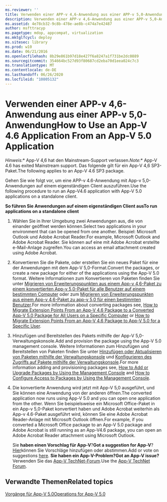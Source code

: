 ```yaml
---
ms.reviewer: ''
title: Verwenden einer APP-v 4,6-Anwendung aus einer APP-v 5,0-Anwendung
description: Verwenden einer APP-v 4,6-Anwendung aus einer APP-v 5,0-Anwendung
ms.assetid: 4e78cb32-9c8b-478e-ae8b-c474a7e42487
author: msfttracyp
ms.pagetype: mdop, appcompat, virtualization
ms.mktglfcycl: deploy
ms.sitesec: library
ms.prod: w10
ms.date: 06/21/2016
ms.openlocfilehash: 8b29e861b97d18e427f6a8247a1f731be2dc0889
ms.sourcegitcommit: 354664bc527d93f80687cd2eba70d1eea024c7c3
ms.translationtype: MT
ms.contentlocale: de-DE
ms.lasthandoff: 06/26/2020
ms.locfileid: "10805132"
---
```

# <span data-ttu-id="3d543-103">Verwenden einer APP-v 4,6-Anwendung aus einer APP-v 5,0-Anwendung</span><span class="sxs-lookup"><span data-stu-id="3d543-103">How to Use an App-V 4.6 Application From an App-V 5.0 Application</span></span>

<span data-ttu-id="3d543-104">*Hinweis:*\* App-V 4,6 hat den Mainstream-Support verlassen.</span><span class="sxs-lookup"><span data-stu-id="3d543-104">*Note:*\* App-V 4.6 has exited Mainstream support.</span></span> <span data-ttu-id="3d543-105">Das folgende gilt für ein App-V 4,6 SP3-Paket.</span><span class="sxs-lookup"><span data-stu-id="3d543-105">The following applies to an App-V 4.6 SP3 package.</span></span>

<span data-ttu-id="3d543-106">Gehen Sie wie folgt vor, um eine APP-v 4.6-Anwendung mit App-v 5,0-Anwendungen auf einem eigenständigen Client auszuführen.</span><span class="sxs-lookup"><span data-stu-id="3d543-106">Use the following procedure to run an App-V4.6 application with App-V 5.0 applications on a standalone client.</span></span>

**<span data-ttu-id="3d543-107">So führen Sie Anwendungen auf einem eigenständigen Client aus</span><span class="sxs-lookup"><span data-stu-id="3d543-107">To run applications on a standalone client</span></span>**

1.  <span data-ttu-id="3d543-108">Wählen Sie in Ihrer Umgebung zwei Anwendungen aus, die von einander geöffnet werden können.</span><span class="sxs-lookup"><span data-stu-id="3d543-108">Select two applications in your environment that can be opened from one another.</span></span> <span data-ttu-id="3d543-109">Beispiel: Microsoft Outlook und Adobe Acrobat Reader.</span><span class="sxs-lookup"><span data-stu-id="3d543-109">For example, Microsoft Outlook and Adobe Acrobat Reader.</span></span> <span data-ttu-id="3d543-110">Sie können auf eine mit Adobe Acrobat erstellte e-Mail-Anlage zugreifen.</span><span class="sxs-lookup"><span data-stu-id="3d543-110">You can access an email attachment created using Adobe Acrobat.</span></span>

2.  <span data-ttu-id="3d543-111">Konvertieren Sie die Pakete, oder erstellen Sie ein neues Paket für eine der Anwendungen mit dem App-V 5,0-Format.</span><span class="sxs-lookup"><span data-stu-id="3d543-111">Convert the packages, or create a new package for either of the applications using the App-V 5.0 format.</span></span> <span data-ttu-id="3d543-112">Weitere Informationen zum Konvertieren von Paketen finden Sie unter [Migrieren von Erweiterungspunkten aus einem App-v 4,6-Paket zu einem konvertierten App-v 5,0-Paket für alle Benutzer auf einem bestimmten Computer](how-to-migrate-extension-points-from-an-app-v-46-package-to-a-converted-app-v-50-package-for-all-users-on-a-specific-computer.md) oder zum [Migrieren von Erweiterungspunkten aus einem App-v 4,6-Paket zu app-v 5,0 für einen bestimmten Benutzer](how-to-migrate-extension-points-from-an-app-v-46-package-to-app-v-50-for-a-specific-user.md).</span><span class="sxs-lookup"><span data-stu-id="3d543-112">For more information about converting packages see, [How to Migrate Extension Points From an App-V 4.6 Package to a Converted App-V 5.0 Package for All Users on a Specific Computer](how-to-migrate-extension-points-from-an-app-v-46-package-to-a-converted-app-v-50-package-for-all-users-on-a-specific-computer.md) or [How to Migrate Extension Points From an App-V 4.6 Package to App-V 5.0 for a Specific User](how-to-migrate-extension-points-from-an-app-v-46-package-to-app-v-50-for-a-specific-user.md).</span></span>

3.  <span data-ttu-id="3d543-113">Hinzufügen und Bereitstellen des Pakets mithilfe der App-V 5,0-Verwaltungskonsole.</span><span class="sxs-lookup"><span data-stu-id="3d543-113">Add and provision the package using the App-V 5.0 management console.</span></span> <span data-ttu-id="3d543-114">Weitere Informationen zum Hinzufügen und Bereitstellen von Paketen finden Sie unter [Hinzufügen oder Aktualisieren von Paketen mithilfe der Verwaltungskonsole](how-to-add-or-upgrade-packages-by-using-the-management-console-beta-gb18030.md) und [Konfigurieren des Zugriffs auf Pakete mithilfe der Verwaltungskonsole](how-to-configure-access-to-packages-by-using-the-management-console-50.md).</span><span class="sxs-lookup"><span data-stu-id="3d543-114">For more information adding and provisioning packages see, [How to Add or Upgrade Packages by Using the Management Console](how-to-add-or-upgrade-packages-by-using-the-management-console-beta-gb18030.md) and [How to Configure Access to Packages by Using the Management Console](how-to-configure-access-to-packages-by-using-the-management-console-50.md).</span></span>

4.  <span data-ttu-id="3d543-115">Die konvertierte Anwendung wird jetzt mit App-V 5,0 ausgeführt, und Sie können eine Anwendung von der anderen öffnen.</span><span class="sxs-lookup"><span data-stu-id="3d543-115">The converted application now runs using App-V 5.0 and you can open one application from the other.</span></span> <span data-ttu-id="3d543-116">Wenn Sie beispielsweise ein Microsoft Office-Paket in ein App-v 5,0-Paket konvertiert haben und Adobe Acrobat weiterhin als App-v 4.6-Paket ausgeführt wird, können Sie eine Adobe Acrobat Reader-Anlage mit Microsoft Outlook öffnen.</span><span class="sxs-lookup"><span data-stu-id="3d543-116">For example, if you converted a Microsoft Office package to an App-V 5.0 package and Adobe Acrobat is still running as an App-V4.6 package, you can open an Adobe Acrobat Reader attachment using Microsoft Outlook.</span></span>

    <span data-ttu-id="3d543-117">Sie **haben einen Vorschlag für App-V**?</span><span class="sxs-lookup"><span data-stu-id="3d543-117">**Got a suggestion for App-V**?</span></span> <span data-ttu-id="3d543-118">[Hier](http://appv.uservoice.com/forums/280448-microsoft-application-virtualization)können Sie Vorschläge hinzufügen oder abstimmen.</span><span class="sxs-lookup"><span data-stu-id="3d543-118">Add or vote on suggestions [here](http://appv.uservoice.com/forums/280448-microsoft-application-virtualization).</span></span> **<span data-ttu-id="3d543-119">Sie haben ein App-V-Problem?</span><span class="sxs-lookup"><span data-stu-id="3d543-119">Got an App-V issue?</span></span>** <span data-ttu-id="3d543-120">Verwenden Sie das [App-V TechNet-Forum](https://social.technet.microsoft.com/Forums/home?forum=mdopappv).</span><span class="sxs-lookup"><span data-stu-id="3d543-120">Use the [App-V TechNet Forum](https://social.technet.microsoft.com/Forums/home?forum=mdopappv).</span></span>

## <span data-ttu-id="3d543-121">Verwandte Themen</span><span class="sxs-lookup"><span data-stu-id="3d543-121">Related topics</span></span>


[<span data-ttu-id="3d543-122">Vorgänge für App-V 5.0</span><span class="sxs-lookup"><span data-stu-id="3d543-122">Operations for App-V 5.0</span></span>](operations-for-app-v-50.md)

 

 








